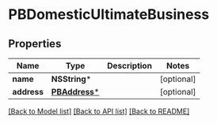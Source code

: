 # PBDomesticUltimateBusiness

## Properties
Name | Type | Description | Notes
------------ | ------------- | ------------- | -------------
**name** | **NSString*** |  | [optional] 
**address** | [**PBAddress***](PBAddress.md) |  | [optional] 

[[Back to Model list]](../README.md#documentation-for-models) [[Back to API list]](../README.md#documentation-for-api-endpoints) [[Back to README]](../README.md)


